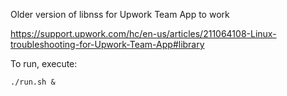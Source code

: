 Older version of libnss for Upwork Team App to work

https://support.upwork.com/hc/en-us/articles/211064108-Linux-troubleshooting-for-Upwork-Team-App#library

To run, execute:

    ./run.sh &
